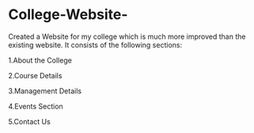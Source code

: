 # College-Website-
Created a Website for my college which is much more improved than the existing website.
It consists of the following sections:

1.About the College

2.Course Details

3.Management Details

4.Events Section

5.Contact Us
